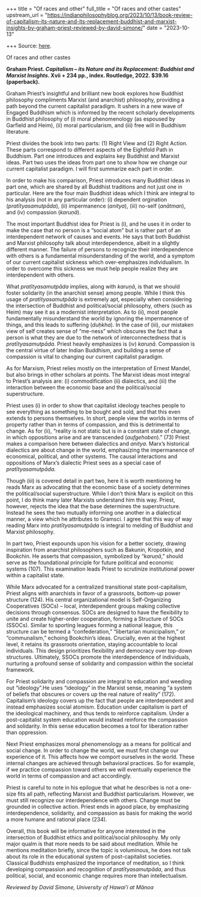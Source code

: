 +++
title = "Of races and other"
full_title = "Of races and other castes"
upstream_url = "https://indianphilosophyblog.org/2023/10/13/book-review-of-capitalism-its-nature-and-its-replacement-buddhist-and-marxist-insights-by-graham-priest-reviewed-by-david-simone/"
date = "2023-10-13"

+++
Source: [here](https://indianphilosophyblog.org/2023/10/13/book-review-of-capitalism-its-nature-and-its-replacement-buddhist-and-marxist-insights-by-graham-priest-reviewed-by-david-simone/).

Of races and other castes

**Graham Priest. *Capitalism – its Nature and its Replacement: Buddhist and Marxist Insights*. Xvii + 234 pp., index. Routledge, 2022. \$39.16 (paperback).**

Graham Priest’s insightful and brilliant new book explores how Buddhist philosophy compliments Marxist (and anarchist) philosophy, providing a path beyond the current capitalist paradigm. It ushers in a new wave of Engaged Buddhism which is informed by the recent scholarly developments in Buddhist philosophy of (i) moral phenomenology (as espoused by Garfield and Heim), (ii) moral particularism, and (iii) free will in Buddhism literature.

Priest divides the book into two parts: (1) Right View and (2) Right Action. These parts correspond to different aspects of the Eightfold Path in Buddhism. Part one introduces and explains key Buddhist and Marxist ideas. Part two uses the ideas from part one to show how we change our current capitalist paradigm. I will first summarize each part in order.

In order to make his comparison, Priest introduces many Buddhist ideas in part one, which are shared by all Buddhist traditions and not just one in particular. Here are the four main Buddhist ideas which I think are integral to his analysis (not in any particular order): (i) dependent orgination (*pratītyasamutpāda*), (ii) impermanence (*anitya*), (iii) no-self (*anātman*), and (iv) compassion (*karuṇā*).

The most important Buddhist idea for Priest is (i), and he uses it in order to make the case that no person is a “social atom” but is rather part of an interdependent network of causes and events. He says that both Buddhist and Marxist philosophy talk about interdependence, albeit in a slightly different manner. The failure of persons to recognize their interdependence with others is a fundamental misunderstanding of the world, and a symptom of our current capitalist sickness which over-emphasizes individualism. In order to overcome this sickness we must help people realize they are interdependent with others.

What *pratītyasamutpāda* implies, along with *karuṇā*, is that we should foster solidarity (in the anarchist sense) among people. While I think this usage of *pratītyasamutpāda* is extremely apt, especially when considering the intersection of Buddhist and political/social philosophy, others (such as Heim) may see it as a modernist interpretation. As to (ii)*,* most people fundamentally misunderstand the world by ignoring the impermanence of things, and this leads to suffering (*duḥkha*). In the case of (iii), our mistaken view of self creates sense of “me-ness” which obscures the fact that a person is what they are due to the network of interconnectedness that is *pratītyasamutpāda*. Priest heavily emphasizes is (iv) *karuṇā*. Compassion is the central virtue of later Indian Buddhism, and building a sense of compassion is vital to changing our current capitalist paradigm.

As for Marxism, Priest relies mostly on the interpretation of Ernest Mandel, but also brings in other scholars at points. The Marxist ideas most integral to Priest’s analysis are: (i) commodification (ii) dialectics, and (iii) the interaction between the economic base and the political/social superstructure.

Priest uses (i) in order to show that capitalist ideology teaches people to see everything as something to be bought and sold, and that this even extends to persons themselves. In short, people view the worlds in terms of property rather than in terms of compassion, and this is detrimental to change. As for (ii), “reality is not static but is in a constant state of change, in which oppositions arise and are transcended (*aufgehoben*).” (73) Priest makes a comparison here between dialectics and *anitya*. Marx’s historical dialectics are about change in the world, emphasizing the impermanence of economical, political, and other systems. The causal interactions and oppositions of Marx’s dialectic Priest sees as a special case of *pratītyasamutpāda.*

Though (iii) is covered detail in part two, here it is worth mentioning he reads Marx as advocating that the economic base of a society determines the political/social superstructure. While I don’t think Marx is explicit on this point, I do think many later Marxists understand him this way. Priest, however, rejects the idea that the base determines the superstructure. Instead he sees the two mutually informing one another in a dialectical manner, a view which he attributes to Gramsci. I agree that this way of way reading Marx into *pratītyasamutpāda* is integral to melding of Buddhist and Marxist philosophy.

In part two, Priest expounds upon his vision for a better society, drawing inspiration from anarchist philosophers such as Bakunin, Kropotkin, and Bookchin. He asserts that compassion, symbolized by “*karuṇā*,” should serve as the foundational principle for future political and economic systems (107). This examination leads Priest to scrutinize institutional power within a capitalist state.

While Marx advocated for a centralized transitional state post-capitalism, Priest aligns with anarchists in favor of a grassroots, bottom-up power structure (124). His central organizational model is Self-Organizing Cooperatives (SOCs) – local, interdependent groups making collective decisions through consensus. SOCs are designed to have the flexibility to unite and create higher-order cooperation, forming a Structure of SOCs (SSOCs). Similar to sporting leagues forming a national league, this structure can be termed a “confederation,” “libertarian municipalism,” or “communalism,” echoing Bookchin’s ideas. Crucially, even at the highest level, it retains its grassroots orientation, staying accountable to local individuals. This design prioritizes flexibility and democracy over top-down structures. Ultimately, SSOCs promote the interdependence of individuals, nurturing a profound sense of solidarity and compassion within the societal framework.

For Priest solidarity and compassion are integral to education and weeding out “ideology”.He uses “ideology” in the Marxist sense, meaning “a system of beliefs that obscures or covers up the real nature of reality” (172). Capitalism’s ideology covers up the fact that people are interdependent and instead emphasizes social atomism. Education under capitalism is part of the ideological machinery, and thus tends to reinforce capitalism. Under a post-capitalist system education would instead reinforce the compassion and solidarity. In this sense education becomes a tool for liberation rather than oppression.

Next Priest emphasizes moral phenomenology as a means for political and social change. In order to change the world, we must first change our experience of it. This affects how we comport ourselves in the world. These internal changes are achieved through behavioral practices. So for example, if we practice compassion toward others we will eventually experience the world in terms of compassion and act accordingly.

Priest is careful to note in his epilogue that what he describes is not a one-size fits all path, reflecting Marxist and Buddhist particularism. However, we must still recognize our interdependence with others. Change must be grounded in collective action. Priest ends in agood place, by emphasizing interdependence, solidarity, and compassion as basis for making the world a more humane and rational place (234).

Overall, this book will be informative for anyone interested in the intersection of Buddhist ethics and political/social philosophy. My only major qualm is that more needs to be said about meditation. While he mentions meditation briefly, since the topic is voluminous, he does not talk about its role in the educational system of post-capitalist societies. Classical Buddhists emphasized the importance of meditation, so I think developing compassion and recognition of *pratītyasamutpāda*, and thus political, social, and economic change requires more than intellectualism.

*Reviewed by David Simone, University of Hawai’i at Mānoa*
